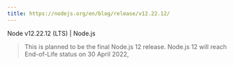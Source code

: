 ```yaml
---
title: https://nodejs.org/en/blog/release/v12.22.12/
---
```


Node v12.22.12 (LTS) | Node.js

> This is planned to be the final Node.js 12 release. Node.js 12 will reach End-of-Life status on 30 April 2022,

